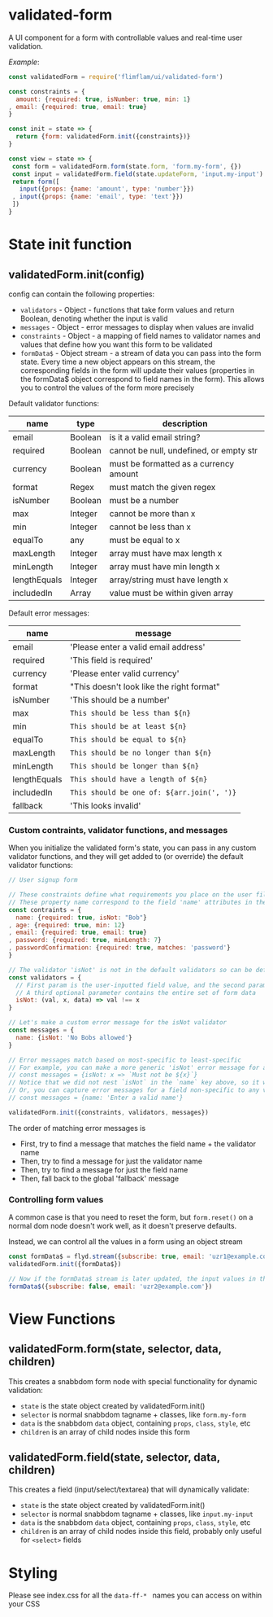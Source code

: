 # validated-form

A UI component for a form with controllable values and real-time user validation.

_Example_:

```js
const validatedForm = require('flimflam/ui/validated-form')

const constraints = {
  amount: {required: true, isNumber: true, min: 1}
, email: {required: true, email: true}
}

const init = state => {
  return {form: validatedForm.init({constraints})}
}

const view = state => {
 const form = validatedForm.form(state.form, 'form.my-form', {})
 const input = validatedForm.field(state.updateForm, 'input.my-input')
 return form([
   input({props: {name: 'amount', type: 'number'}})
 , input({props: {name: 'email', type: 'text'}})
 ])
}
```

# State init function

## validatedForm.init(config)

config can contain the following properties:

- `validators` - Object - functions that take form values and return Boolean, denoting whether the input is valid
- `messages` - Object - error messages to display when values are invalid
- `constraints` - Object - a mapping of field names to validator names and values that define how you want this form to be validated
- `formData$` - Object stream - a stream of data you can pass into the form state. Every time a new object appears on this stream, the corresponding fields in the form will update their values (properties in the formData$ object correspond to field names in the form). This allows you to control the values of the form more precisely

Default validator functions:

| name | type | description |
| --- | --- | --- |
| email | Boolean | is it a valid email string? | 
| required | Boolean | cannot be null, undefined, or empty str |
| currency | Boolean | must be formatted as a currency amount |
| format | Regex | must match the given regex |
| isNumber | Boolean | must be a number |
| max | Integer | cannot be more than x |
| min | Integer | cannot be less than x |
| equalTo | any |  must be equal to x |
| maxLength | Integer | array must have max length x |
| minLength | Integer | array must have min length x |
| lengthEquals | Integer | array/string must have length x |
| includedIn | Array | value must be within given array |

Default error messages:

| name | message |
| --- | --- |
| email | 'Please enter a valid email address' |
| required | 'This field is required' |
| currency | 'Please enter valid currency' |
| format | "This doesn't look like the right format" |
| isNumber | 'This should be a number' |
| max | `This should be less than ${n}` |
| min | `This should be at least ${n}` |
| equalTo | `This should be equal to ${n}` |
| maxLength | `This should be no longer than ${n}` |
| minLength | `This should be longer than ${n}` |
| lengthEquals | `This should have a length of ${n}` |
| includedIn | `This should be one of: ${arr.join(', ')}` |
| fallback | 'This looks invalid' |

### Custom contraints, validator functions, and messages

When you initialize the validated form's state, you can pass in any custom validator functions, and they will get added to (or override) the default validator functions:

```js
// User signup form

// These constraints define what requirements you place on the user filling out the form
// These property name correspond to the field 'name' attributes in the form
const contraints = {
  name: {required: true, isNot: "Bob"}
, age: {required: true, min: 12}
, email: {required: true, email: true}
, password: {required: true, minLength: 7}
, passwordConfirmation: {required: true, matches: 'password'}
}

// The validator 'isNot' is not in the default validators so can be defined by us:
const validators = {
  // First param is the user-inputted field value, and the second param is supplied in the constraints (ie 'Bob')
  // A third optional parameter contains the entire set of form data
  isNot: (val, x, data) => val !== x
}

// Let's make a custom error message for the isNot validator
const messages = {
  name: {isNot: 'No Bobs allowed'}
}

// Error messages match based on most-specific to least-specific
// For example, you can make a more generic 'isNot' error message for any field like so:
// const messages = {isNot: x => `Must not be ${x}`}
// Notice that we did not nest `isNot` in the `name` key above, so it will apply to any field
// Or, you can capture error messages for a field non-specific to any validator names:
// const messages = {name: 'Enter a valid name'}

validatedForm.init({constraints, validators, messages})
```

The order of matching error messages is
 * First, try to find a message that matches the field name + the validator name
 * Then, try to find a message for just the validator name
 * Then, try to find a message for just the field name
 * Then, fall back to the global 'fallback' message

### Controlling form values

A common case is that you need to reset the form, but `form.reset()` on a normal dom node doesn't work well, as it doesn't preserve defaults.

Instead, we can control all the values in a form using an object stream

```js
const formData$ = flyd.stream({subscribe: true, email: 'uzr1@example.com'})
validatedForm.init({formData$})

// Now if the formData$ stream is later updated, the input values in the form itself will update:
formData$({subscribe: false, email: 'uzr2@example.com'})
```

# View Functions
 
## validatedForm.form(state, selector, data, children)

This creates a snabbdom form node with special functionality for dynamic validation:

- `state` is the state object created by validatedForm.init()
- `selector` is normal snabbdom tagname + classes, like `form.my-form`
- `data` is the snabbdom `data` object, containing `props`, `class`, `style`, etc
- `children` is an array of child nodes inside this form

## validatedForm.field(state, selector, data, children)

This creates a field (input/select/textarea) that will dynamically validate:

- `state` is the state object created by validatedForm.init()
- `selector` is normal snabbdom tagname + classes, like `input.my-input`
- `data` is the snabbdom `data` object, containing `props`, `class`, `style`, etc
- `children` is an array of child nodes inside this field, probably only useful for `<select>` fields

# Styling

Please see index.css for all the `data-ff-* ` names you can access on within your CSS
